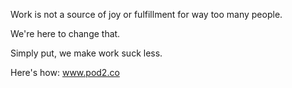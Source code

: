 Work is not a source of joy or fulfillment for way too many people.

We're here to change that.

Simply put, we make work suck less.

Here's how: www.pod2.co
